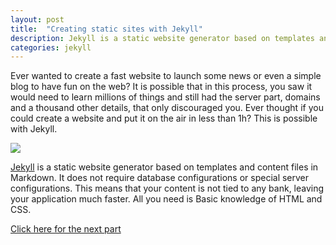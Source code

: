 ```yaml
---
layout: post
title:  "Creating static sites with Jekyll"
description: Jekyll is a static website generator based on templates and content files in Markdown. It does not require database configurations or special server configurations. This means that your content is not tied to any bank, leaving your application much faster.
categories: jekyll
---
```


Ever wanted to create a fast website to launch some news or even a simple blog to have fun on the web? It is possible that in this process, you saw it would need to learn millions of things and still had the server part, domains and a thousand other details, that only discouraged you. Ever thought if you could create a website and put it on the air in less than 1h? This is possible with Jekyll.

![](https://pbs.twimg.com/media/C4qXkC2WEAMGPZJ?format=jpg)

[Jekyll](https://jekyllrb.com "Jekyll") is a static website generator based on templates and content files in Markdown. It does not require database configurations or special server configurations. This means that your content is not tied to any bank, leaving your application much faster. All you need is Basic knowledge of HTML and CSS.

[Click here for the next part](http://yateendra.net/jekyll/2017/06/09/jekyll-tutorial.html)
